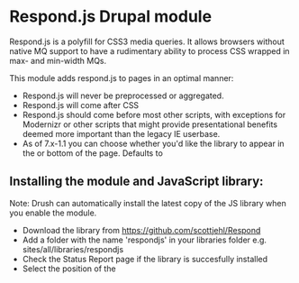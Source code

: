 # Respond.js Drupal module

Respond.js is a polyfill for CSS3 media queries. It allows browsers
without native MQ support to have a rudimentary ability to process
CSS wrapped in max- and min-width MQs.

This module adds respond.js to pages in an optimal manner:

- Respond.js will never be preprocessed or aggregated.
- Respond.js will come after CSS
- Respond.js should come before most other scripts, with exceptions for
  Modernizr or other scripts that might provide presentational benefits
  deemed more important than the legacy IE userbase.
- As of 7.x-1.1 you can choose whether you'd like the library to appear
  in the <head> or bottom of the page. Defaults to <head>

## Installing the module and JavaScript library:

Note: Drush can automatically install the latest copy
of the JS library when you enable the module.

- Download the library from https://github.com/scottjehl/Respond
- Add a folder with the name 'respondjs' in your libraries folder
  e.g. sites/all/libraries/respondjs
- Check the Status Report page if the library is succesfully installed
- Select the position of the <script> tag by visiting
  /admin/config/media/respondjs

## Known issues

- Sasson theme's development mode can cause malfunctions
  http://drupal.org/node/1706502

## Credits

Module maintained by:
- Chris Ruppel, Four Kitchens (https://drupal.org/user/411999)
- Carwin Young, Lullabot (https://drupal.org/user/487058)

Full list of contributors
http://drupal.org/node/1238970/committers

Respond.js (c) 2011 Scott Jehl, scottjehl.com
https://github.com/scottjehl/Respond
